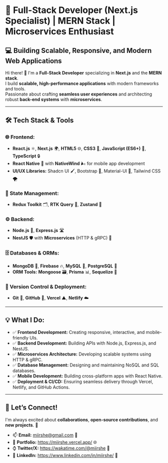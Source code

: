 # 🚀 Full-Stack Developer (Next.js Specialist) | MERN Stack | Microservices Enthusiast  
## 💻 Building Scalable, Responsive, and Modern Web Applications  

Hi there! 👋 I'm a **Full-Stack Developer** specializing in **Next.js** and the **MERN stack**.  
I build **scalable, high-performance applications** with modern frameworks and tools.  
Passionate about crafting **seamless user experiences** and architecting robust **back-end systems** with **microservices**.  

---  

## 🛠️ Tech Stack & Tools  

### 🌐 Frontend:  
- **React.js** ⚛️, **Next.js** 🌍, **HTML5** 🌐, **CSS3** 🎨, **JavaScript (ES6+)** 📜, **TypeScript** 🔒  
- **React Native** 📱 with **NativeWind** 🌬️ for mobile app development  
- **UI/UX Libraries:** Shadcn UI 🖌️, Bootstrap 🎨, Material-UI 🌟, Tailwind CSS 🌪️  

### 🔧 State Management:  
- **Redux Toolkit** 🗂️, **RTK Query** 📡, **Zustand** 🐻  

### ⚙️ Backend:  
- **Node.js** 🚀, **Express.js** 🛣️  
- **NestJS** 🛡️ with **Microservices** (HTTP & gRPC) 🔗  

### 🗄️ Databases & ORMs:  
- **MongoDB** 🍃, **Firebase** 🔥, **MySQL** 🐬, **PostgreSQL** 🐘  
- **ORM Tools:** **Mongoose** 🗃️, **Prisma** 📊, **Sequelize** 🔧  

### 🚀 Version Control & Deployment:  
- **Git** 🧰, **GitHub** 🐙, **Vercel** ▲, **Netlify** ☁️  

---  

## 💡 What I Do:  

- ✅ **Frontend Development:** Creating responsive, interactive, and mobile-friendly UIs.  
- ✅ **Backend Development:** Building APIs with Node.js, Express.js, and NestJS.  
- ✅ **Microservices Architecture:** Developing scalable systems using HTTP & gRPC.  
- ✅ **Database Management:** Designing and maintaining NoSQL and SQL databases.  
- ✅ **Mobile Development:** Building cross-platform apps with React Native.  
- ✅ **Deployment & CI/CD:** Ensuring seamless delivery through Vercel, Netlify, and GitHub Actions.  

---  

## 🌟 Let’s Connect!  
I'm always excited about **collaborations**, **open-source contributions**, and **new projects**. 🚀  

- 📫 **Email:** miirshe@gmail.com 📧  
- 🔗 **Portfolio:** https://miirshe.vercel.app/ 🌐  
- ⌚ **Twitter/X:** https://wakatime.com/@miirshe 🐤  
- 👔 **LinkedIn:** https://www.linkedin.com/in/miirshe/ 🔗  

